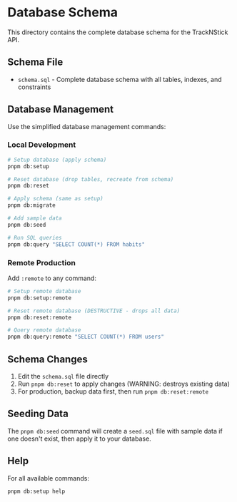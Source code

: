 # Database Schema

This directory contains the complete database schema for the TrackNStick API.

## Schema File

- `schema.sql` - Complete database schema with all tables, indexes, and constraints

## Database Management

Use the simplified database management commands:

### Local Development

```bash
# Setup database (apply schema)
pnpm db:setup

# Reset database (drop tables, recreate from schema)
pnpm db:reset

# Apply schema (same as setup)
pnpm db:migrate

# Add sample data
pnpm db:seed

# Run SQL queries
pnpm db:query "SELECT COUNT(*) FROM habits"
```

### Remote Production

Add `:remote` to any command:

```bash
# Setup remote database
pnpm db:setup:remote

# Reset remote database (DESTRUCTIVE - drops all data)
pnpm db:reset:remote

# Query remote database
pnpm db:query:remote "SELECT COUNT(*) FROM users"
```

## Schema Changes

1. Edit the `schema.sql` file directly
2. Run `pnpm db:reset` to apply changes (WARNING: destroys existing data)
3. For production, backup data first, then run `pnpm db:reset:remote`

## Seeding Data

The `pnpm db:seed` command will create a `seed.sql` file with sample data if one doesn't exist, then apply it to your database.

## Help

For all available commands:
```bash
pnpm db:setup help
```
